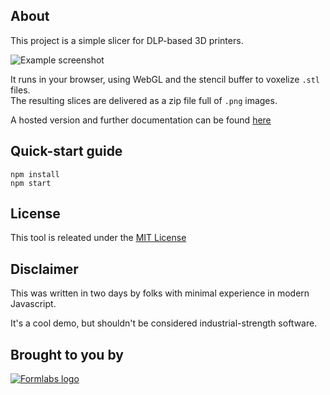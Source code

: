 ## About
This project is a simple slicer for DLP-based 3D printers.

![Example screenshot](https://github.com/Formlabs/hackathon-slicer/blob/master/example.png)

It runs in your browser, using WebGL and the stencil buffer to voxelize `.stl` files.  
The resulting slices are delivered as a zip file full of `.png` images.

A hosted version and further documentation can be found
[here](http://mattkeeter.com/projects/dlp)

## Quick-start guide
```
npm install
npm start
```

## License
This tool is releated under the [MIT License](https://github.com/Formlabs/hackathon-slicer/blob/master/COPYING.md)

## Disclaimer
This was written in two days by folks with minimal experience in modern Javascript.

It's a cool demo, but shouldn't be considered industrial-strength software.

## Brought to you by
[![Formlabs logo](https://github.com/Formlabs/hackathon-slicer/blob/master/logo.png)](http://formlabs.com/)
